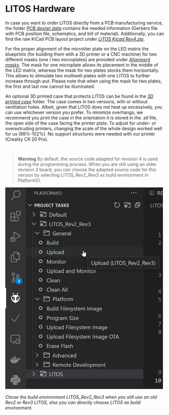 # LITOS Hardware
In case you want to order LITOS directly from a PCB manufacturing service, the folder [*PCB design data*](PCB%20design%20data) contains the needed information (Gerbers file with PCB position file, schematics, and bill of material). Additionally, you can find the raw KiCad PCB layout project under [*LITOS Kicad Rev4.zip*](PCB%20design%20data/LITOS%20Kicad%20Rev4.zip). 

For the proper alignment of the microtiter plate on the LED matrix the blueprints (for building them with a 3D printer or a CNC machine) for two different masks (one / two microplates) are provided under [*Alignment masks*](Alignment%20masks). The mask for one microplate allows its placement in the middle of the LED matrix, whereas the mask for two plates stocks them horizontally. This allows to stimulate two multiwell plates with one LITOS to further increase through-put. Please note that when using the mask for two plates, the first and last row cannot be illuminated. 

An optional 3D printed case that protects LITOS can be found in the [*3D printed case*](3D%20printed%20case) folder. The case comes in two versions, with or without ventilation holes. Albeit, given that LITOS does not heat up excessively, you can use whichever version you prefer. To minimize overhangs, we recommend you print the case in the orientation it is stored in the .stl file, the open side of the case facing the printer plate. To adjust for under- or overextruding printers, changing the scale of the whole design worked well for us (98%-102%). No support structures were needed with our printer (Creality CR 20 Pro).

<br>

> **Warning** By default, the source code adapted for revision 4 is used during the programming process. When you are still using an older revision 3 board, you can choose the adapted source code for this version by selecting LITOS_Rev2_Rev3 as build environment in PlatformIO. 


<img src="https://github.com/alandolt/LITOS/blob/master/images/flash_litos_rev2.png" alt="Chose the build environment LITOS_Rev2_Rev3 when you still use an old Rev2 or Rev3 LITOS, else you can directly choose LITOS as build environment" width="500" class="center"/>

*Chose the build environment LITOS_Rev2_Rev3 when you still use an old Rev2 or Rev3 LITOS, else you can directly choose LITOS as build environment.*


